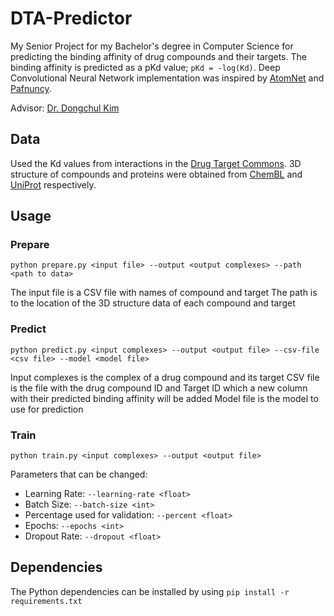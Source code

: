 # DTA-Predictor

My Senior Project for my Bachelor's degree in Computer Science for predicting the binding affinity of drug compounds and their targets. 
The binding affinity is predicted as a pKd value; `pKd = -log(Kd)`.  Deep Convolutional Neural Network implementation was inspired by [AtomNet](https://arxiv.org/abs/1510.02855v1) and [Pafnuncy](https://arxiv.org/abs/1712.07042v2).

Advisor: [Dr. Dongchul Kim](https://faculty.utrgv.edu/dongchul.kim/)

## Data

Used the Kd values from interactions in the [Drug Target Commons](https://drugtargetcommons.fimm.fi/).
3D structure of compounds and proteins were obtained from [ChemBL](https://www.ebi.ac.uk/chembl/) and [UniProt](https://www.uniprot.org/) respectively.

## Usage

### Prepare

`python prepare.py <input file> --output <output complexes> --path <path to data>`

The input file is a CSV file with names of compound and target 
The path is to the location of the 3D structure data of each compound and target 
  
### Predict

`python predict.py <input complexes> --output <output file> --csv-file <csv file> --model <model file>`

Input complexes is the complex of a drug compound and its target
CSV file is the file with the drug compound ID and Target ID which a new column with their predicted binding affinity will be added
Model file is the model to use for prediction

### Train

`python train.py <input complexes> --output <output file>`

Parameters that can be changed:

- Learning Rate: `--learning-rate <float>`
- Batch Size: `--batch-size <int>`
- Percentage used for validation: `--percent <float>`
- Epochs: `--epochs <int>`
- Dropout Rate: `--dropout <float>`

## Dependencies

The Python dependencies can be installed by using `pip install -r requirements.txt`

